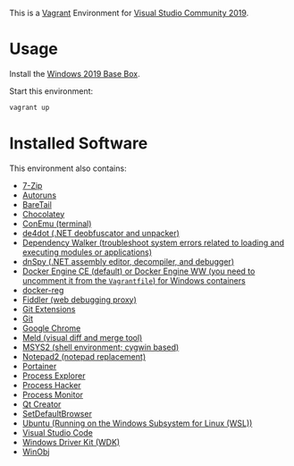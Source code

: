 This is a [Vagrant](https://www.vagrantup.com/) Environment for [Visual Studio Community 2019](https://www.visualstudio.com/vs/community/).


# Usage

Install the [Windows 2019 Base Box](https://github.com/rgl/windows-2016-vagrant).

Start this environment:

```bash
vagrant up
```


# Installed Software

This environment also contains:

* [7-Zip](http://www.7-zip.org/)
* [Autoruns](https://docs.microsoft.com/en-us/sysinternals/downloads/autoruns)
* [BareTail](https://www.baremetalsoft.com/baretail/)
* [Chocolatey](https://chocolatey.org/)
* [ConEmu (terminal)](https://conemu.github.io/)
* [de4dot (.NET deobfuscator and unpacker)](https://github.com/0xd4d/de4dot)
* [Dependency Walker (troubleshoot system errors related to loading and executing modules or applications)](http://www.dependencywalker.com/)
* [dnSpy (.NET assembly editor, decompiler, and debugger)](https://github.com/0xd4d/dnSpy)
* [Docker Engine CE (default) or Docker Engine WW (you need to uncomment it from the `Vagrantfile`) for Windows containers](https://www.docker.com/products/docker-engine)
* [docker-reg](https://github.com/genuinetools/reg)
* [Fiddler (web debugging proxy)](http://www.telerik.com/fiddler)
* [Git Extensions](https://gitextensions.github.io/)
* [Git](https://git-for-windows.github.io/)
* [Google Chrome](https://www.google.com/chrome/)
* [Meld (visual diff and merge tool)](http://meldmerge.org/)
* [MSYS2 (shell environment; cygwin based)](http://msys2.github.io/)
* [Notepad2 (notepad replacement)](http://www.flos-freeware.ch/notepad2.html)
* [Portainer](https://github.com/portainer/portainer)
* [Process Explorer](https://docs.microsoft.com/en-us/sysinternals/downloads/process-explorer)
* [Process Hacker](https://github.com/processhacker2/processhacker2)
* [Process Monitor](https://docs.microsoft.com/en-us/sysinternals/downloads/procmon)
* [Qt Creator](http://doc.qt.io/qtcreator/)
* [SetDefaultBrowser](https://kolbi.cz/blog/2017/11/10/setdefaultbrowser-set-the-default-browser-per-user-on-windows-10-and-server-2016-build-1607/)
* [Ubuntu (Running on the Windows Subsystem for Linux (WSL))](https://docs.microsoft.com/en-us/windows/wsl)
* [Visual Studio Code](https://code.visualstudio.com/)
* [Windows Driver Kit (WDK)](https://docs.microsoft.com/en-us/windows-hardware/drivers/)
* [WinObj](https://docs.microsoft.com/en-us/sysinternals/downloads/winobj)
